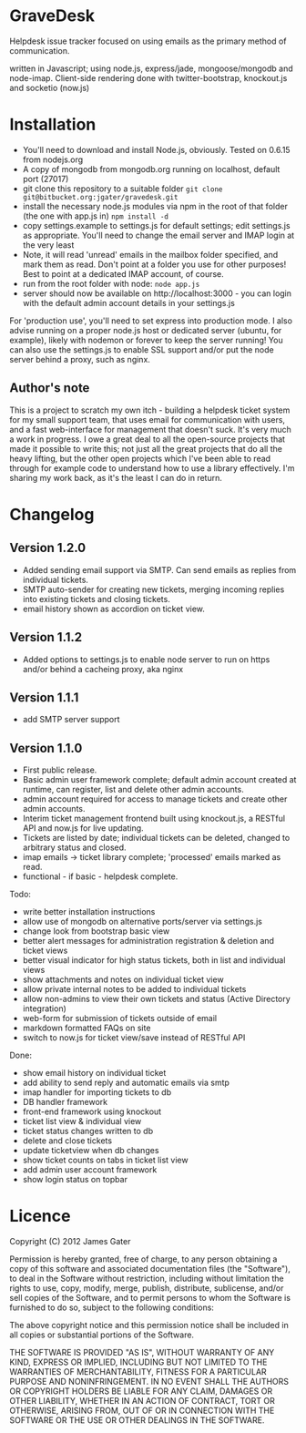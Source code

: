 GraveDesk
=========

Helpdesk issue tracker focused on using emails as the primary method of communication.

written in Javascript; using node.js, express/jade, mongoose/mongodb and node-imap.
Client-side rendering done with twitter-bootstrap, knockout.js and socketio (now.js)

Installation
============

* You'll need to download and install Node.js, obviously. Tested on 0.6.15 from nodejs.org
* A copy of mongodb from mongodb.org running on localhost, default port (27017)
* git clone this repository to a suitable folder
	`git clone git@bitbucket.org:jgater/gravedesk.git`
* install the necessary node.js modules via npm in the root of that folder (the one with app.js in)
	`npm install -d`
* copy settings.example to settings.js for default settings; edit settings.js as appropriate. You'll need to change the email server and IMAP login at the very least
* Note, it will read 'unread' emails in the mailbox folder specified, and mark them as read. Don't point at a folder you use for other purposes! Best to point at a dedicated IMAP account, of course.
* run from the root folder with node:
	`node app.js`
* server should now be available on http://localhost:3000 - you can login with the default admin account details in your settings.js

For 'production use', you'll need to set express into production mode. I also advise running on a proper node.js host or dedicated server (ubuntu, for example), likely with nodemon
or forever to keep the server running! You can also use the settings.js to enable SSL support and/or put the node server behind a proxy, such as nginx.



Author's note
-------------

This is a project to scratch my own itch - building a helpdesk ticket system for my small support team, that uses email for communication with users, and a fast web-interface for management that doesn't suck. It's very much a work in progress. I owe a great deal to all the open-source projects that made it possible to write this; not just all the great projects that do all the heavy lifting, but the other open projects which I've been able to read through for example code to understand how to use a library effectively. I'm sharing my work back, as it's the least I can do in return.


Changelog
=========

Version 1.2.0
-------------

* Added sending email support via SMTP. Can send emails as replies from individual tickets.
* SMTP auto-sender for creating new tickets, merging incoming replies into existing tickets and closing tickets.
* email history shown as accordion on ticket view.

Version 1.1.2
-------------

 * Added options to settings.js to enable node server to run on https and/or behind a cacheing proxy, aka nginx

Version 1.1.1
-------------

* add SMTP server support

Version 1.1.0
-------------

* First public release.
* Basic admin user framework complete; default admin account created at runtime, can register, list and delete other admin accounts.
* admin account required for access to manage tickets and create other admin accounts.
* Interim ticket management frontend built using knockout.js, a RESTful API and now.js for live updating.
* Tickets are listed by date; individual tickets can be deleted, changed to arbitrary status and closed.
* imap emails -> ticket library complete; 'processed' emails marked as read.
* functional - if basic - helpdesk complete.


Todo:

* write better installation instructions
* allow use of mongodb on alternative ports/server via settings.js
* change look from bootstrap basic view
* better alert messages for administration registration & deletion and ticket views
* better visual indicator for high status tickets, both in list and individual views
* show attachments and notes on individual ticket view
* allow private internal notes to be added to individual tickets
* allow non-admins to view their own tickets and status (Active Directory integration)
* web-form for submission of tickets outside of email
* markdown formatted FAQs on site
* switch to now.js for ticket view/save instead of RESTful API

Done:

* show email history on individual ticket
* add ability to send reply and automatic emails via smtp
* imap handler for importing tickets to db
* DB handler framework
* front-end framework using knockout
* ticket list view & individual view
* ticket status changes written to db
* delete and close tickets
* update ticketview when db changes
* show ticket counts on tabs in ticket list view
* add admin user account framework
* show login status on topbar


Licence
=======

Copyright (C) 2012 James Gater

Permission is hereby granted, free of charge, to any person obtaining a copy of this software and associated documentation files (the "Software"), to deal in the Software without restriction, including without limitation the rights to use, copy, modify, merge, publish, distribute, sublicense, and/or sell copies of the Software, and to permit persons to whom the Software is furnished to do so, subject to the following conditions:

The above copyright notice and this permission notice shall be included in all copies or substantial portions of the Software.

THE SOFTWARE IS PROVIDED "AS IS", WITHOUT WARRANTY OF ANY KIND, EXPRESS OR IMPLIED, INCLUDING BUT NOT LIMITED TO THE WARRANTIES OF MERCHANTABILITY, FITNESS FOR A PARTICULAR PURPOSE AND NONINFRINGEMENT. IN NO EVENT SHALL THE AUTHORS OR COPYRIGHT HOLDERS BE LIABLE FOR ANY CLAIM, DAMAGES OR OTHER LIABILITY, WHETHER IN AN ACTION OF CONTRACT, TORT OR OTHERWISE, ARISING FROM, OUT OF OR IN CONNECTION WITH THE SOFTWARE OR THE USE OR OTHER DEALINGS IN THE SOFTWARE.
